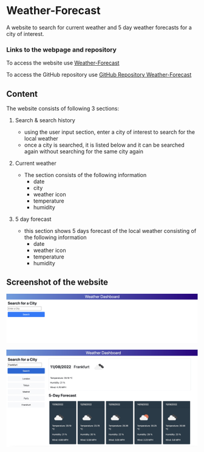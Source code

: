 # Weather-Forecast
A website to search for current weather and 5 day weather forecasts for a city of interest.

### Links to the webpage and repository

To access the website use [Weather-Forecast](https://haruka08.github.io/Weather-forecast/)

To access the GitHub repository use [GitHub Repository Weather-Forecast](https://github.com/Haruka08/Weather-forecast)

## Content

The website consists of following 3 sections:

1. Search & search history
    - using the user input section, enter a city of interest to search for the local weather
    - once a city is searched, it is listed below and it can be searched again without searching for the same city again

2. Current weather
    - The section consists of the following information
        - date
        - city
        - weather icon
        - temperature
        - humidity

3. 5 day forecast
    - this section shows 5 days forecast of the local weather consisting of the following information
        - date
        - weather icon
        - temperature
        - humidity

## Screenshot of the website

![Start page](./assets/start-page.png)

![result page](./assets/result.jpg)

